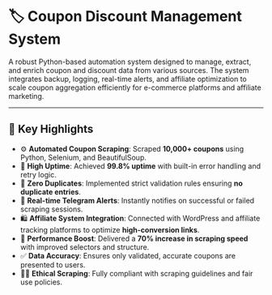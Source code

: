 # 🏷️ Coupon Discount Management System

A robust Python-based automation system designed to manage, extract, and enrich coupon and discount data from various sources. The system integrates backup, logging, real-time alerts, and affiliate optimization to scale coupon aggregation efficiently for e-commerce platforms and affiliate marketing.

---

## 🚀 Key Highlights

- ⚙️ **Automated Coupon Scraping**: Scraped **10,000+ coupons** using Python, Selenium, and BeautifulSoup.
- 📶 **High Uptime**: Achieved **99.8% uptime** with built-in error handling and retry logic.
- 🔁 **Zero Duplicates**: Implemented strict validation rules ensuring **no duplicate entries**.
- 📩 **Real-time Telegram Alerts**: Instantly notifies on successful or failed scraping sessions.
- 🛍️ **Affiliate System Integration**: Connected with WordPress and affiliate tracking platforms to optimize **high-conversion links**.
- 🚀 **Performance Boost**: Delivered a **70% increase in scraping speed** with improved selectors and structure.
- ✅ **Data Accuracy**: Ensures only validated, accurate coupons are presented to users.
- 🧑‍⚖️ **Ethical Scraping**: Fully compliant with scraping guidelines and fair use policies.
